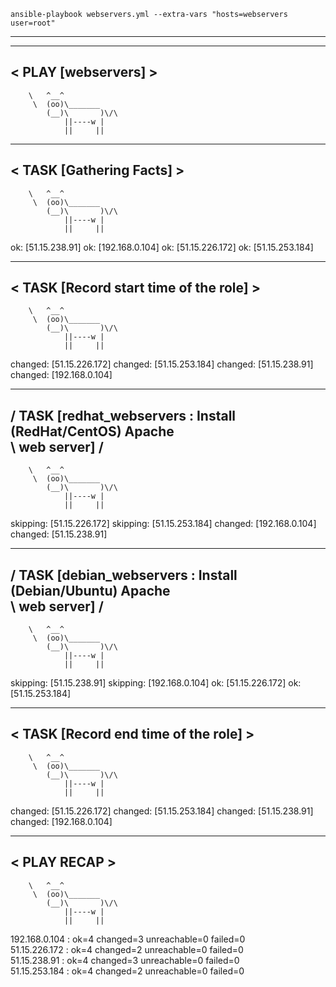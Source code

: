 ```
ansible-playbook webservers.yml --extra-vars "hosts=webservers user=root" 
```
_____
 ______________
< PLAY [webservers] >
 -------------------
        \   ^__^
         \  (oo)\_______
            (__)\       )\/\
                ||----w |
                ||     ||

 ________________________
< TASK [Gathering Facts] >
 ------------------------
        \   ^__^
         \  (oo)\_______
            (__)\       )\/\
                ||----w |
                ||     ||

ok: [51.15.238.91]
ok: [192.168.0.104]
ok: [51.15.226.172]
ok: [51.15.253.184]
 ______________________________________
< TASK [Record start time of the role] >
 --------------------------------------
        \   ^__^
         \  (oo)\_______
            (__)\       )\/\
                ||----w |
                ||     ||

changed: [51.15.226.172]
changed: [51.15.253.184]
changed: [51.15.238.91]
changed: [192.168.0.104]
 __________________________________________________________
/ TASK [redhat_webservers : Install (RedHat/CentOS) Apache \
\ web server]                                              /
 ----------------------------------------------------------
        \   ^__^
         \  (oo)\_______
            (__)\       )\/\
                ||----w |
                ||     ||

skipping: [51.15.226.172]
skipping: [51.15.253.184]
changed: [192.168.0.104]
changed: [51.15.238.91]
 __________________________________________________________
/ TASK [debian_webservers : Install (Debian/Ubuntu) Apache \
\ web server]                                              /
 ----------------------------------------------------------
        \   ^__^
         \  (oo)\_______
            (__)\       )\/\
                ||----w |
                ||     ||

skipping: [51.15.238.91]
skipping: [192.168.0.104]
ok: [51.15.226.172]
ok: [51.15.253.184]
 ____________________________________
< TASK [Record end time of the role] >
 ------------------------------------
        \   ^__^
         \  (oo)\_______
            (__)\       )\/\
                ||----w |
                ||     ||

changed: [51.15.226.172]
changed: [51.15.253.184]
changed: [51.15.238.91]
changed: [192.168.0.104]
 ____________
< PLAY RECAP >
 ------------
        \   ^__^
         \  (oo)\_______
            (__)\       )\/\
                ||----w |
                ||     ||

192.168.0.104              : ok=4    changed=3    unreachable=0    failed=0   
51.15.226.172              : ok=4    changed=2    unreachable=0    failed=0   
51.15.238.91               : ok=4    changed=3    unreachable=0    failed=0   
51.15.253.184              : ok=4    changed=2    unreachable=0    failed=0   

